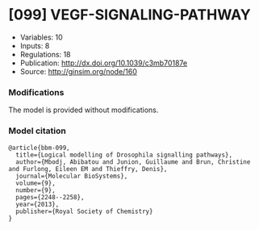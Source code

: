 # \[099\] VEGF-SIGNALING-PATHWAY

 - Variables: 10
 - Inputs: 8
 - Regulations: 18
 - Publication: http://dx.doi.org/10.1039/c3mb70187e
 - Source: http://ginsim.org/node/160


### Modifications

The model is provided without modifications.

### Model citation

```
@article{bbm-099,
  title={Logical modelling of Drosophila signalling pathways},
  author={Mbodj, Abibatou and Junion, Guillaume and Brun, Christine and Furlong, Eileen EM and Thieffry, Denis},
  journal={Molecular BioSystems},
  volume={9},
  number={9},
  pages={2248--2258},
  year={2013},
  publisher={Royal Society of Chemistry}
}

```

